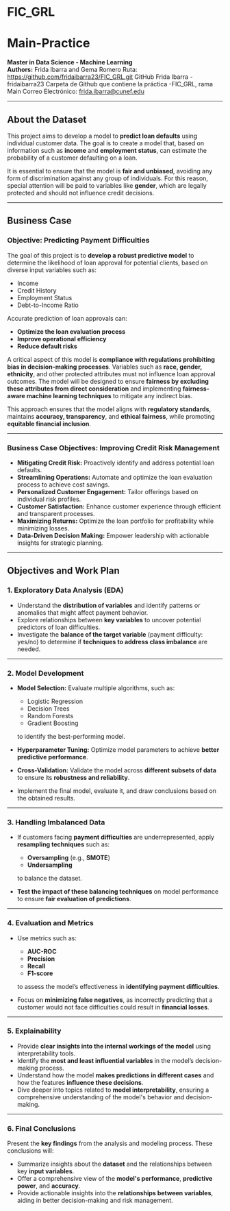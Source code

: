 # FIC_GRL
# Main-Practice

**Master in Data Science - Machine Learning**  
**Authors:** Frida Ibarra and Gema Romero
Ruta: https://github.com/fridaibarra23/FIC_GRL.git
GitHub Frida Ibarra -fridaibarra23
Carpeta de Github que contiene la práctica -FIC_GRL, rama Main
Correo Electrónico: frida.ibarra@cunef.edu

---

## About the Dataset

This project aims to develop a model to **predict loan defaults** using individual customer data. The goal is to create a model that, based on information such as **income** and **employment status**, can estimate the probability of a customer defaulting on a loan.

It is essential to ensure that the model is **fair and unbiased**, avoiding any form of discrimination against any group of individuals. For this reason, special attention will be paid to variables like **gender**, which are legally protected and should not influence credit decisions.

---

## Business Case

### Objective: Predicting Payment Difficulties

The goal of this project is to **develop a robust predictive model** to determine the likelihood of loan approval for potential clients, based on diverse input variables such as:

- Income  
- Credit History  
- Employment Status  
- Debt-to-Income Ratio  

Accurate prediction of loan approvals can:

- **Optimize the loan evaluation process**  
- **Improve operational efficiency**  
- **Reduce default risks**  

A critical aspect of this model is **compliance with regulations prohibiting bias in decision-making processes**. Variables such as **race, gender, ethnicity**, and other protected attributes must not influence loan approval outcomes. The model will be designed to ensure **fairness by excluding these attributes from direct consideration** and implementing **fairness-aware machine learning techniques** to mitigate any indirect bias.

This approach ensures that the model aligns with **regulatory standards**, maintains **accuracy, transparency**, and **ethical fairness**, while promoting **equitable financial inclusion**.

---

### Business Case Objectives: Improving Credit Risk Management

- **Mitigating Credit Risk:** Proactively identify and address potential loan defaults.  
- **Streamlining Operations:** Automate and optimize the loan evaluation process to achieve cost savings.  
- **Personalized Customer Engagement:** Tailor offerings based on individual risk profiles.  
- **Customer Satisfaction:** Enhance customer experience through efficient and transparent processes.  
- **Maximizing Returns:** Optimize the loan portfolio for profitability while minimizing losses.  
- **Data-Driven Decision Making:** Empower leadership with actionable insights for strategic planning.

---

## Objectives and Work Plan

### 1. Exploratory Data Analysis (EDA)

- Understand the **distribution of variables** and identify patterns or anomalies that might affect payment behavior.
- Explore relationships between **key variables** to uncover potential predictors of loan difficulties.
- Investigate the **balance of the target variable** (payment difficulty: yes/no) to determine if **techniques to address class imbalance** are needed.

---

### 2. Model Development

- **Model Selection:** Evaluate multiple algorithms, such as:
  - Logistic Regression  
  - Decision Trees  
  - Random Forests  
  - Gradient Boosting  

  to identify the best-performing model.

- **Hyperparameter Tuning:** Optimize model parameters to achieve **better predictive performance**.
- **Cross-Validation:** Validate the model across **different subsets of data** to ensure its **robustness and reliability**.
- Implement the final model, evaluate it, and draw conclusions based on the obtained results.

---

### 3. Handling Imbalanced Data

- If customers facing **payment difficulties** are underrepresented, apply **resampling techniques** such as:
  - **Oversampling** (e.g., **SMOTE**)  
  - **Undersampling**  

  to balance the dataset.

- **Test the impact of these balancing techniques** on model performance to ensure **fair evaluation of predictions**.

---

### 4. Evaluation and Metrics

- Use metrics such as:
  - **AUC-ROC**  
  - **Precision**  
  - **Recall**  
  - **F1-score**  

  to assess the model’s effectiveness in **identifying payment difficulties**.

- Focus on **minimizing false negatives**, as incorrectly predicting that a customer would not face difficulties could result in **financial losses**.

---

### 5. Explainability

- Provide **clear insights into the internal workings of the model** using interpretability tools.
- Identify the **most and least influential variables** in the model’s decision-making process.
- Understand how the model **makes predictions in different cases** and how the features **influence these decisions**.
- Dive deeper into topics related to **model interpretability**, ensuring a comprehensive understanding of the model's behavior and decision-making.

---

### 6. Final Conclusions

Present the **key findings** from the analysis and modeling process. These conclusions will:

- Summarize insights about the **dataset** and the relationships between key **input variables**.
- Offer a comprehensive view of the **model's performance**, **predictive power**, and **accuracy**.
- Provide actionable insights into the **relationships between variables**, aiding in better decision-making and risk management.